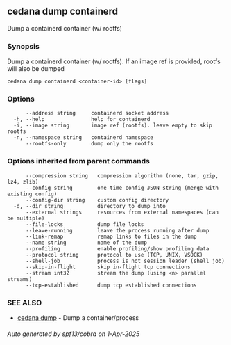 ## cedana dump containerd

Dump a containerd container (w/ rootfs)

### Synopsis

Dump a containerd container (w/ rootfs). If an image ref is provided, rootfs will also be dumped

```
cedana dump containerd <container-id> [flags]
```

### Options

```
      --address string     containerd socket address
  -h, --help               help for containerd
  -i, --image string       image ref (rootfs). leave empty to skip rootfs
  -n, --namespace string   containerd namespace
      --rootfs-only        dump only the rootfs
```

### Options inherited from parent commands

```
      --compression string   compression algorithm (none, tar, gzip, lz4, zlib)
      --config string        one-time config JSON string (merge with existing config)
      --config-dir string    custom config directory
  -d, --dir string           directory to dump into
      --external strings     resources from external namespaces (can be multiple)
      --file-locks           dump file locks
      --leave-running        leave the process running after dump
      --link-remap           remap links to files in the dump
      --name string          name of the dump
      --profiling            enable profiling/show profiling data
      --protocol string      protocol to use (TCP, UNIX, VSOCK)
      --shell-job            process is not session leader (shell job)
      --skip-in-flight       skip in-flight tcp connections
      --stream int32         stream the dump (using <n> parallel streams)
      --tcp-established      dump tcp established connections
```

### SEE ALSO

* [cedana dump](cedana_dump.md)	 - Dump a container/process

###### Auto generated by spf13/cobra on 1-Apr-2025
